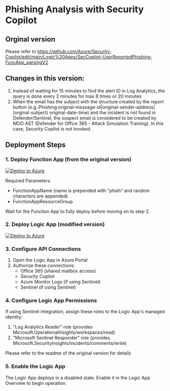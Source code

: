 # Phishing Analysis with Security Copilot

## Orginal version

Please refer to https://github.com/Azure/Security-Copilot/edit/main/Logic%20Apps/SecCopilot-UserReportedPhishing-FuncApp_parsingV2


## Changes in this version:
1. Instead of waiting for 15 minutes to find the alert ID in Log Analytics, the query is done every 2 minutes for max 8 times or 20 minutes
2. When the email has the subject with the structure created by the report button (e.g.:Phishing:original-message-id|original-sender-address|(orginal-subject) original-date-time) and the incident is not found in Defender/Sentinel, the suspect email is considered to be created by MDO AST (Defender for Office 365 - Attack Simulation Training). In this case, Security Copilot is not invoked.


## Deployment Steps

### 1. Deploy Function App (from the original version)

[![Deploy to Azure](https://aka.ms/deploytoazurebutton)](https://portal.azure.com/#create/Microsoft.Template/uri/https%3A%2F%2Fraw.githubusercontent.com%2FAzure%2FCopilot-For-Security%2Fmain%2FLogic%20Apps%2FSecCopilot-UserReportedPhishing-FuncApp_parsingV2%2Ffunctionapp_azuredeploy.json)

Required Parameters:
- FunctionAppName (name is prepended with "phish" and random characters are appended)
- FunctionAppResourceGroup

Wait for the Function App to fully deploy before moving on to step 2.

### 2. Deploy Logic App (modified version)

[![Deploy to Azure](https://aka.ms/deploytoazurebutton)](https://portal.azure.com/#create/Microsoft.Template/uri/https%3A//github.com/stefanpems/cfs/raw/refs/heads/main/UserReportedPhishing-v3/azuredeploy.json)

### 3. Configure API Connections

1. Open the Logic App in Azure Portal
2. Authorize these connections:
   - Office 365 (shared mailbox access)
   - Security Copilot
   - Azure Monitor Logs (if using Sentinel)
   - Sentinel (if using Sentinel)

### 4. Configure Logic App Permissions

If using Sentinel integration, assign these roles to the Logic App's managed identity:

1. "Log Analytics Reader" role (provides Microsoft.OperationalInsights/workspaces/read)
2. "Microsoft Sentinel Responder" role (provides Microsoft.SecurityInsights/incidents/comments/write)

Please refer to the readme of the original version for details

### 5. Enable the Logic App

The Logic App deploys in a disabled state. Enable it in the Logic App Overview to begin operation.

